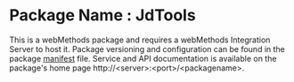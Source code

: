 # Package Name : JdTools
This is a webMethods package and requires a webMethods Integration Server to host it. Package versioning and configuration can be found in the package [manifest](./JdTools/manifest.v3) file. Service and API documentation is available on the package's home page http://&lt;server&gt;:&lt;port&gt;/&lt;packagename>.